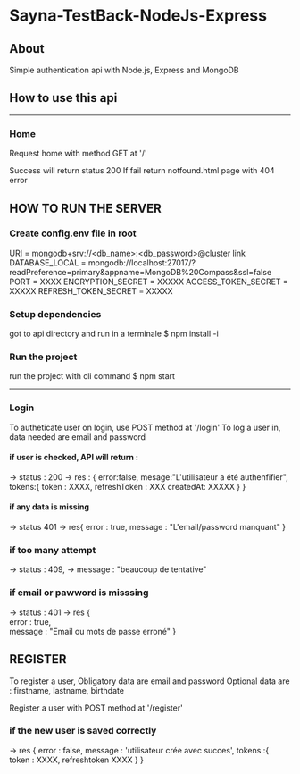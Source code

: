 # Sayna-TestBack-NodeJs-Express

## About
Simple authentication api with Node.js, Express and MongoDB

## How to use this api
--------------------------------
### Home
Request home with method GET at '/'

Success will return status 200
If fail return notfound.html page with 404 error

## HOW TO RUN THE SERVER
### Create config.env file in root 
URI = mongodb+srv://<db_name>:<db_password>@cluster link
DATABASE_LOCAL = mongodb://localhost:27017/?readPreference=primary&appname=MongoDB%20Compass&ssl=false
PORT = XXXX
ENCRYPTION_SECRET = XXXXX
ACCESS_TOKEN_SECRET = XXXXX
REFRESH_TOKEN_SECRET = XXXXX

### Setup dependencies
got to api directory and run in a terminale
$ npm install -i

### Run the project
run the project with cli command
$ npm start

---------------------------------

### Login
To autheticate user on login, use POST method at '/login'
To log a user in, data needed are email and password

#### if user is checked, API will return : 
-> status : 200 
-> res : {
  error:false,
  mesage:"L'utilisateur a été authenfifier",
  tokens:{
    token : XXXX,
    refreshToken : XXX
    createdAt: XXXXX
    }
}

#### if any data is missing
-> status 401
-> res{
  error : true,
  message : "L'email/password manquant"
}

### if too many attempt
-> status : 409,
-> message : "beaucoup de tentative"

### if email or pawword is misssing 
-> status : 401
-> res { <br>
  error : true, <br>
  message : "Email ou mots de passe erroné"
}

## REGISTER
To register a user, 
Obligatory data are email and password
Optional data are :
firstname,
lastname,
birthdate

Register a user with POST method at '/register'

### if the new user is saved correctly 
-> res {
  error : false,
  message : 'utilisateur crée avec succes',
  tokens :{
    token : XXXX,
    refreshtoken XXXX
  }
}
